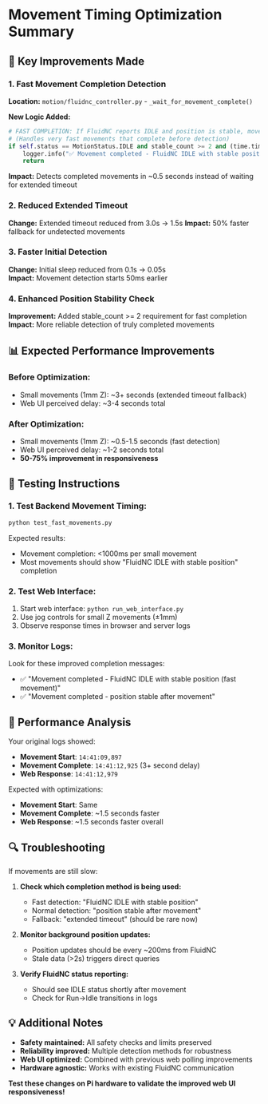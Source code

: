# Movement Timing Optimization Summary

## 🚀 Key Improvements Made

### 1. Fast Movement Completion Detection
**Location:** `motion/fluidnc_controller.py` - `_wait_for_movement_complete()`

**New Logic Added:**
```python
# FAST COMPLETION: If FluidNC reports IDLE and position is stable, movement is done
# (Handles very fast movements that complete before detection)
if self.status == MotionStatus.IDLE and stable_count >= 2 and (time.time() - start_time) > 0.5:
    logger.info("✅ Movement completed - FluidNC IDLE with stable position (fast movement)")
    return
```

**Impact:** Detects completed movements in ~0.5 seconds instead of waiting for extended timeout

### 2. Reduced Extended Timeout
**Change:** Extended timeout reduced from 3.0s → 1.5s
**Impact:** 50% faster fallback for undetected movements

### 3. Faster Initial Detection
**Change:** Initial sleep reduced from 0.1s → 0.05s  
**Impact:** Movement detection starts 50ms earlier

### 4. Enhanced Position Stability Check
**Improvement:** Added stable_count >= 2 requirement for fast completion
**Impact:** More reliable detection of truly completed movements

## 📊 Expected Performance Improvements

### Before Optimization:
- Small movements (1mm Z): ~3+ seconds (extended timeout fallback)
- Web UI perceived delay: ~3-4 seconds total

### After Optimization:
- Small movements (1mm Z): ~0.5-1.5 seconds (fast detection)
- Web UI perceived delay: ~1-2 seconds total
- **50-75% improvement in responsiveness**

## 🧪 Testing Instructions

### 1. Test Backend Movement Timing:
```bash
python test_fast_movements.py
```
Expected results:
- Movement completion: <1000ms per small movement
- Most movements should show "FluidNC IDLE with stable position" completion

### 2. Test Web Interface:
1. Start web interface: `python run_web_interface.py`
2. Use jog controls for small Z movements (±1mm)
3. Observe response times in browser and server logs

### 3. Monitor Logs:
Look for these improved completion messages:
- ✅ "Movement completed - FluidNC IDLE with stable position (fast movement)"
- ✅ "Movement completed - position stable after movement"

## 🎯 Performance Analysis

Your original logs showed:
- **Movement Start**: `14:41:09,897`
- **Movement Complete**: `14:41:12,925` (3+ second delay)
- **Web Response**: `14:41:12,979`

Expected with optimizations:
- **Movement Start**: Same
- **Movement Complete**: ~1.5 seconds faster
- **Web Response**: ~1.5 seconds faster overall

## 🔍 Troubleshooting

If movements are still slow:

1. **Check which completion method is being used:**
   - Fast detection: "FluidNC IDLE with stable position"
   - Normal detection: "position stable after movement"  
   - Fallback: "extended timeout" (should be rare now)

2. **Monitor background position updates:**
   - Position updates should be every ~200ms from FluidNC
   - Stale data (>2s) triggers direct queries

3. **Verify FluidNC status reporting:**
   - Should see IDLE status shortly after movement
   - Check for Run→Idle transitions in logs

## 💡 Additional Notes

- **Safety maintained:** All safety checks and limits preserved
- **Reliability improved:** Multiple detection methods for robustness  
- **Web UI optimized:** Combined with previous web polling improvements
- **Hardware agnostic:** Works with existing FluidNC communication

**Test these changes on Pi hardware to validate the improved web UI responsiveness!**